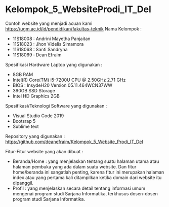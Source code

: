 # Kelompok_5_WebsiteProdi_IT_Del
Contoh website yang menjadi acuan kami
https://ugm.ac.id/id/pendidikan/fakultas-teknik
Nama Kelompok :
-	11S18008 : Andrini Mayetha Panjaitan
-	11S18023 : Jhon Videlis Simamora
-	11S18068 : Santi Sandryna
-	11S18069 : Dean Efraim

Spesifikasi Hardware Laptop yang digunakan :
-	8GB RAM
-	Intel(R) Core(TM) i5-7200U CPU @ 2.50GHz 2.71 GHz
-	BIOS : InsydeH20 Version 05.11.464WCN37WW
-	390GB SSD Storage
-	Intel HD Graphics 2GB

Spesifikasi/Teknologi Software yang digunakan :
-	Visual Studio Code 2019
-	Bootsrap 5
-	Sublime text

Repository yang digunakan :
https://github.com/deanefraim/Kelompok_5_Website_Prodi_IT_Del

Fitur-Fitur website yang akan dibuat :
-	Beranda/Home  : yang menjelaskan tentang suatu halaman utama atau halaman pembuka yang ada dalam suatu website. Dan fitur home/beranda ini sangatlah penting, karena fitur ini merupakan halaman index atau yang pertama kali ditampilkan ketika domain dari website itu dipanggil.
-	Profil        : yang menjelaskan secara detail tentang informasi umum mengenai program studi Sarjana Informatika, terkhusus dosen-dosen program studi Sarjana Informatika.
